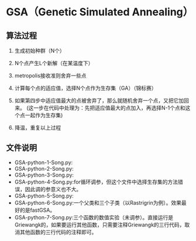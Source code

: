 # GSA（Genetic Simulated Annealing）

## 算法过程

1. 生成初始种群（N个）

2. N个点产生L个新解（在某温度下）

3. metropolis接收准则舍弃一些点

4. 计算每个点的适应值，选择N个点作为生存集（GA）（锦标赛）

5. 如果第四步中适应值最大的点被舍弃了，那么就随机舍弃一个点，又把它加回来。
(这一步在代码中处理为：先把适应值最大的点加入，再选择N-1个点和这个点一起作为生存集)

6. 降温，重复以上过程

## 文件说明

+ GSA-python-1-Song.py:
+ GSA-python-2-Song.py:
+ GSA-python-3-Song.py:
+ GSA-python-4-Song.py:for循环调参，但这个文件中选择生存集的方法错误，因此调的参意义也不大。
+ GSA-python-5-Song.py:
+ GSA-python-6-Song.py:一个父类和三个子类（以Rastrigrin为例）。效果最好的是fastGSA。
+ GSA-python-7-Song.py:三个函数的数值实验（未调参）。直接运行是Griewangk的，如果要运行其他函数，只需要注释Griewangk的三行代码，取消其他函数的三行代码的注释即可。
